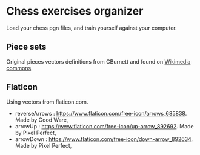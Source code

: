 # Chess exercises organizer

Load your chess pgn files, and train yourself against your computer.

Piece sets
----------

Original pieces vectors definitions from CBurnett and found on [Wikimedia commons](https://commons.wikimedia.org/wiki/Category:SVG_chess_pieces).

FlatIcon
----------

Using vectors from flaticon.com.
* reverseArrows : https://www.flaticon.com/free-icon/arrows_685838. Made by  Good Ware,
* arrowUp : https://www.flaticon.com/free-icon/up-arrow_892692. Made by Pixel Perfect,
* arrowDown : https://www.flaticon.com/free-icon/down-arrow_892634. Made by Pixel Perfect,

